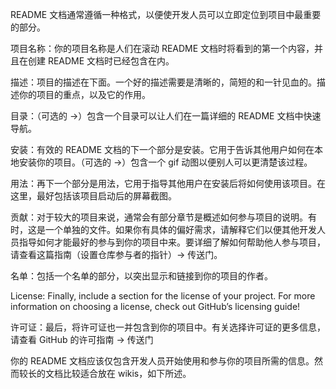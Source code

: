 README 文档通常遵循一种格式，以便使开发人员可以立即定位到项目中最重要的部分。

项目名称：你的项目名称是人们在滚动 README 文档时将看到的第一个内容，并且在创建 README 文档时已经包含在内。

描述：项目的描述在下面。一个好的描述需要是清晰的，简短的和一针见血的。描述你的项目的重点，以及它的作用。

目录：（可选的 ->）包含一个目录可以让人们在一篇详细的 README 文档中快速导航。

安装：有效的 README 文档的下一个部分是安装。它用于告诉其他用户如何在本地安装你的项目。（可选的 ->）包含一个 gif 动图以便别人可以更清楚该过程。

用法：再下一个部分是用法，它用于指导其他用户在安装后将如何使用该项目。在这里，最好包括该项目启动后的屏幕截图。

贡献：对于较大的项目来说，通常会有部分章节是概述如何参与项目的说明。有时，这是一个单独的文件。如果你有具体的偏好需求，请解释它们以便其他开发人员指导如何才能最好的参与到你的项目中来。要详细了解如何帮助他人参与项目，请查看这篇指南（设置仓库参与者的指针）-> 传送门。

名单：包括一个名单的部分，以突出显示和链接到你的项目的作者。

License: Finally, include a section for the license of your project. For more information on choosing a license, check out GitHub’s licensing guide!

许可证：最后，将许可证也一并包含到你的项目中。有关选择许可证的更多信息，请查看 GitHub 的许可指南 -> 传送门

你的 README 文档应该仅包含开发人员开始使用和参与你的项目所需的信息。然而较长的文档比较适合放在 wikis，如下所述。
